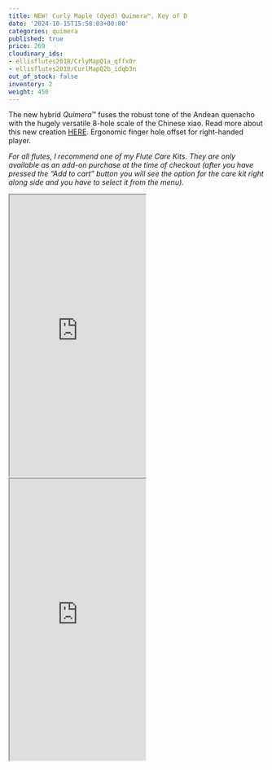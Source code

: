 ```yaml
---
title: NEW! Curly Maple (dyed) Quimera™, Key of D
date: '2024-10-15T15:58:03+00:00'
categories: quimera
published: true
price: 269
cloudinary_ids:
- ellisflutes2018/CrlyMapQ1a_qffx0r
- ellisflutes2018/CurlMapQ2b_idqb3n
out_of_stock: false
inventory: 2
weight: 450
---
```


The new hybrid  *Quimera*™ fuses the robust tone of the Andean quenacho with the hugely versatile 8-hole scale of the Chinese xiao.  Read more about this new creation [HERE](https://www.ellisflutes.com/world-flutes/quimera).   Ergonomic finger hole offset for right-handed player.

*For all flutes, I recommend one of my Flute Care Kits. They are only available as an add-on purchase at the time of checkout (after you have pressed the “Add to cart” button you will see the option for the care kit right along side and you have to select it from the menu).*

<iframe width="267" height="554" src="https://www.youtube.com/embed/99C4dllkXO8" ></iframe>

<iframe width="267" height="554" src="https://www.youtube.com/embed/UAymcOqrcMo" ></iframe>
